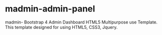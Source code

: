 # madmin-admin-panel
madmin- Bootstrap 4 Admin Dashboard HTML5 Multipurpose use Template. This template designed for using HTML5, CSS3, Jquery.

